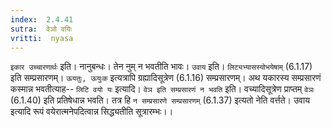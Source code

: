 ```yaml
---
index:  2.4.41
sutra:  वेञो वयिः
vritti:  nyasa
---
```


`इकार उच्चारणार्थः` इति। नानुबन्धः। तेन नुम् न भवतीति भावः। `उवाय` इति। `लिट्यभ्यासस्योभयेषाम्` (6.1.17) इति सम्प्रसारणम्। `ऊयतुः, ऊयुःक` इत्यत्रापि ग्रह्यादिसूत्रेण (6.1.16) सम्प्रसारणम्। अथ यकारस्य सम्प्रसारणं कस्मान्न भवतीत्याह-- `लिटि वयो यः` इत्यादि। `वेञ इति सम्प्रसारणं न भवति` इति। वच्यादिसूत्रेण प्राप्तम् `वेञः` (6.1.40) इति प्रतिषेधान्न भवति। तत्र हि `न सम्प्रसारणे सम्प्रसारणम्` (6.1.37) इत्यतो नेति वर्त्तते। उवाय इत्यादि रूपं वयेरात्मनेपदित्वान्न सिद्ध्यतीति सूत्रारम्भः।।

